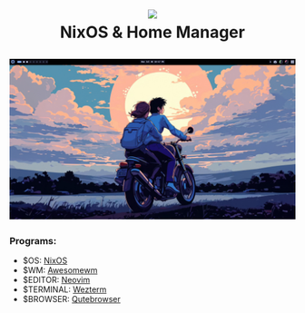 <h1 align="center">
 <img src="https://user-images.githubusercontent.com/45159366/128645103-795eebbd-f853-47cc-8087-916dfd98347b.png">
  <br />
   NixOS & Home Manager
</h1>

![img](screenshots/screen03.png)
---

### Programs:

- $OS: [NixOS](https://nixos.org/)
- $WM: [Awesomewm](https://awesomewm.org/)
- $EDITOR: [Neovim](https://neovim.io/)
- $TERMINAL: [Wezterm](https://wezfurlong.org/wezterm/index.html)
- $BROWSER: [Qutebrowser](https://qutebrowser.org/)
